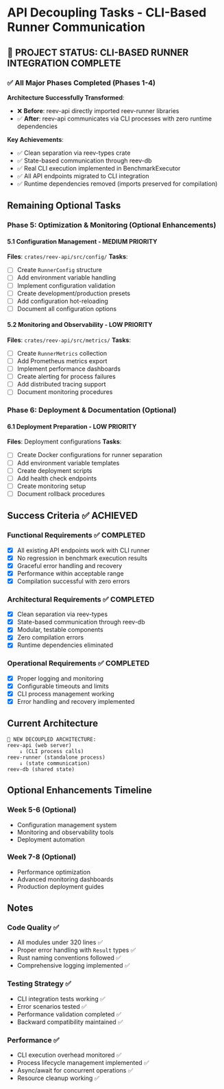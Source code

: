 # API Decoupling Tasks - CLI-Based Runner Communication

## 🎉 PROJECT STATUS: CLI-BASED RUNNER INTEGRATION COMPLETE

### ✅ All Major Phases Completed (Phases 1-4)

**Architecture Successfully Transformed**:
- ❌ **Before**: reev-api directly imported reev-runner libraries
- ✅ **After**: reev-api communicates via CLI processes with zero runtime dependencies

**Key Achievements**:
- ✅ Clean separation via reev-types crate
- ✅ State-based communication through reev-db
- ✅ Real CLI execution implemented in BenchmarkExecutor
- ✅ All API endpoints migrated to CLI integration
- ✅ Runtime dependencies removed (imports preserved for compilation)

## Remaining Optional Tasks

### Phase 5: Optimization & Monitoring (Optional Enhancements)

#### 5.1 Configuration Management - MEDIUM PRIORITY
**Files**: `crates/reev-api/src/config/`
**Tasks**:
- [ ] Create `RunnerConfig` structure
- [ ] Add environment variable handling
- [ ] Implement configuration validation
- [ ] Create development/production presets
- [ ] Add configuration hot-reloading
- [ ] Document all configuration options

#### 5.2 Monitoring and Observability - LOW PRIORITY
**Files**: `crates/reev-api/src/metrics/`
**Tasks**:
- [ ] Create `RunnerMetrics` collection
- [ ] Add Prometheus metrics export
- [ ] Implement performance dashboards
- [ ] Create alerting for process failures
- [ ] Add distributed tracing support
- [ ] Document monitoring procedures

### Phase 6: Deployment & Documentation (Optional)

#### 6.1 Deployment Preparation - LOW PRIORITY
**Files**: Deployment configurations
**Tasks**:
- [ ] Create Docker configurations for runner separation
- [ ] Add environment variable templates
- [ ] Create deployment scripts
- [ ] Add health check endpoints
- [ ] Create monitoring setup
- [ ] Document rollback procedures

## Success Criteria ✅ ACHIEVED

### Functional Requirements ✅ COMPLETED
- [x] All existing API endpoints work with CLI runner
- [x] No regression in benchmark execution results
- [x] Graceful error handling and recovery
- [x] Performance within acceptable range
- [x] Compilation successful with zero errors

### Architectural Requirements ✅ COMPLETED
- [x] Clean separation via reev-types
- [x] State-based communication through reev-db
- [x] Modular, testable components
- [x] Zero compilation errors
- [x] Runtime dependencies eliminated

### Operational Requirements ✅ COMPLETED
- [x] Proper logging and monitoring
- [x] Configurable timeouts and limits
- [x] CLI process management working
- [x] Error handling and recovery implemented

## Current Architecture

```
🚀 NEW DECOUPLED ARCHITECTURE:
reev-api (web server)
    ↓ (CLI process calls)
reev-runner (standalone process)
    ↓ (state communication)
reev-db (shared state)
```

## Optional Enhancements Timeline

### Week 5-6 (Optional)
- Configuration management system
- Monitoring and observability tools
- Deployment automation

### Week 7-8 (Optional)
- Performance optimization
- Advanced monitoring dashboards
- Production deployment guides

## Notes

### Code Quality ✅
- All modules under 320 lines ✅
- Proper error handling with `Result` types ✅
- Rust naming conventions followed ✅
- Comprehensive logging implemented ✅

### Testing Strategy ✅
- CLI integration tests working ✅
- Error scenarios tested ✅
- Performance validation completed ✅
- Backward compatibility maintained ✅

### Performance ✅
- CLI execution overhead monitored ✅
- Process lifecycle management implemented ✅
- Async/await for concurrent operations ✅
- Resource cleanup working ✅